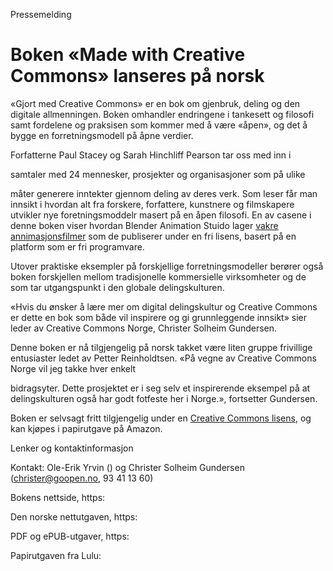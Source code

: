 Pressemelding

# Boken «Made with Creative Commons» lanseres på norsk

«Gjort med Creative Commons» er en bok om gjenbruk, deling og den digitale allmenningen. Boken omhandler endringene i tankesett og filosofi samt fordelene og praksisen som kommer med å være «åpen», og det å bygge en forretningsmodell på åpne verdier.

Forfatterne Paul Stacey og Sarah Hinchliff Pearson tar oss med inn i

samtaler med 24 mennesker, prosjekter og organisasjoner som på ulike

måter generere inntekter gjennom deling av deres verk. Som leser får man innsikt i hvordan alt fra forskere, forfattere, kunstnere og filmskapere utvikler nye foretningsmoddelr masert på en åpen filosofi. En av casene i denne boken viser hvordan Blender Animation Stuido lager [vakre annimasjonsfilmer](https://www.youtube.com/watch?v=WhWc3b3KhnY&t=17s) som de publiserer under en fri lisens, basert på en platform som er fri programvare. 

Utover praktiske eksempler på forskjellige forretningsmodeller berører også boken forskjellen mellom tradisjonelle kommersielle virksomheter og de som tar utgangspunkt i den globale delingskulturen.

«Hvis du ønsker å lære mer om digital delingskultur og Creative Commons er dette en bok som både vil inspirere og gi grunnleggende innsikt» sier leder av Creative Commons Norge, Christer Solheim Gundersen. 

Denne boken er nå tilgjengelig på norsk takket være liten gruppe frivillige entusiaster ledet av Petter Reinholdtsen. «På vegne av Creative Commons Norge vil jeg takke hver enkelt

bidragsyter. Dette prosjektet er i seg selv et inspirerende eksempel på at delingskulturen også har godt fotfeste her i Norge.», fortsetter Gundersen.

Boken er selvsagt fritt tilgjengelig under en [Creative Commons lisens](https://creativecommons.org/licenses/by-sa/4.0/), og kan kjøpes i papirutgave på Amazon.

Lenker og kontaktinformasjon

Kontakt: Ole-Erik Yrvin () og Christer Solheim Gundersen ([christer@goopen.no](mailto:christer@goopen.no), 93 41 13 60)

Bokens nettside, https:

Den norske nettutgaven, https:

PDF og ePUB-utgaver, https:

Papirutgaven fra Lulu:
